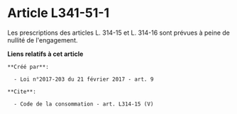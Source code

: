 # Article L341-51-1

Les prescriptions des articles L. 314-15 et L. 314-16 sont prévues à peine de nullité de l'engagement.

**Liens relatifs à cet article**

	**Créé par**:

	  - Loi n°2017-203 du 21 février 2017 - art. 9

	**Cite**:

	  - Code de la consommation - art. L314-15 (V)
